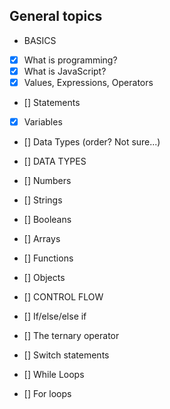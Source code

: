 
## General topics

- BASICS
- [x] What is programming?
- [x] What is JavaScript?
- [x] Values, Expressions, Operators
- [] Statements
- [x] Variables
- [] Data Types (order? Not sure...)

- [] DATA TYPES
- [] Numbers
- [] Strings
- [] Booleans
- [] Arrays
- [] Functions
- [] Objects

- [] CONTROL FLOW
- [] If/else/else if
- [] The ternary operator
- [] Switch statements
- [] While Loops
- [] For loops
